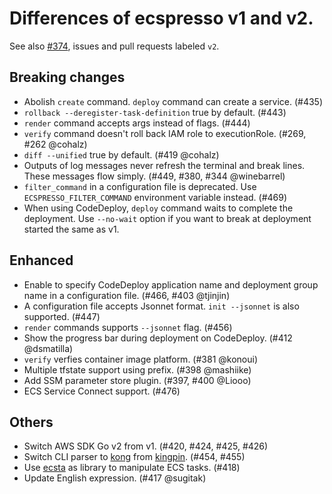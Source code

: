 # Differences of ecspresso v1 and v2.

See also [#374](https://github.com/kayac/ecspresso/issues/374), issues and pull requests labeled `v2`.

## Breaking changes

- Abolish `create` command. `deploy` command can create a service. (#435)
- `rollback --deregister-task-definition` true by default. (#443)
- `render` command accepts args instead of flags. (#444)
- `verify` command doesn't roll back IAM role to executionRole. (#269, #262 @cohalz)
- `diff --unified` true by default. (#419 @cohalz)
- Outputs of log messages never refresh the terminal and break lines. These messages flow simply. (#449, #380, #344 @winebarrel)
- `filter_command` in a configuration file is deprecated. Use `ECSPRESSO_FILTER_COMMAND` environment variable instead. (#469)
- When using CodeDeploy, `deploy` command waits to complete the deployment. Use `--no-wait` option if you want to break at deployment started the same as v1.

## Enhanced

- Enable to specify CodeDeploy application name and deployment group name in a configuration file. (#466, #403 @tjinjin)
- A configuration file accepts Jsonnet format. `init --jsonnet` is also supported. (#447)
- `render` commands supports `--jsonnet` flag. (#456)
- Show the progress bar during deployment on CodeDeploy. (#412 @dsmatilla)
- `verify` verfies container image platform. (#381 @konoui)
- Multiple tfstate support using prefix. (#398 @mashiike)
- Add SSM parameter store plugin. (#397, #400 @Liooo)
- ECS Service Connect support. (#476)

## Others

- Switch AWS SDK Go v2 from v1. (#420, #424, #425, #426)
- Switch CLI parser to [kong](https://github.com/alecthomas/kong) from [kingpin](https://github.com/alecthomas/kingpin). (#454, #455)
- Use [ecsta](https://github.com/fujiwara/ecsta) as library to manipulate ECS tasks. (#418)
- Update English expression. (#417 @sugitak)
